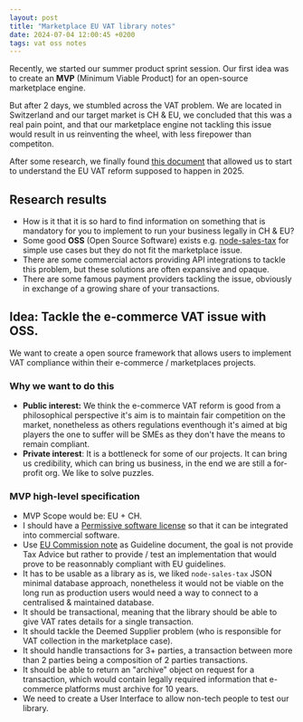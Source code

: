 ```yaml
---
layout: post
title: "Marketplace EU VAT library notes"
date: 2024-07-04 12:00:45 +0200
tags: vat oss notes
---
```


Recently, we started our summer product sprint session. Our first idea was to create an **MVP** (Minimum Viable Product) for an open-source marketplace engine.

But after 2 days, we stumbled across the VAT problem. We are located in Switzerland and our target market is CH & EU, we concluded that this was a real pain point, and that our marketplace engine not tackling this issue would result in us reinventing the wheel, with less firepower than competiton.

After some research, we finally found [this document](https://vat-one-stop-shop.ec.europa.eu/guides_en) that allowed us to start to understand the EU VAT reform supposed to happen in 2025.

## Research results

- How is it that it is so hard to find information on something that is mandatory for you to implement to run your business legally in CH & EU?
- Some good **OSS** (Open Source Software) exists e.g. [node-sales-tax](https://github.com/valeriansaliou/node-sales-tax) for simple use cases but they do not fit the marketplace issue.
- There are some commercial actors providing API integrations to tackle this problem, but these solutions are often expansive and opaque.
- There are some famous payment providers tackling the issue, obviously in exchange of a growing share of your transactions.

## Idea: Tackle the e-commerce VAT issue with OSS.

We want to create a open source framework that allows users to implement VAT compliance within their e-commerce / marketplaces projects.

### Why we want to do this

- **Public interest:** We think the e-commerce VAT reform is good from a philosophical perspective it's aim is to maintain fair competition on the market, nonetheless as others regulations eventhough it's aimed at big players the one to suffer will be SMEs as they don't have the means to remain compliant.
- **Private interest**: It is a bottleneck for some of our projects. It can bring us credibility, which can bring us business, in the end we are still a for-profit org. We like to solve puzzles.

### MVP high-level specification

- MVP Scope would be: EU + CH.
- I should have a [Permissive software license](https://en.wikipedia.org/wiki/Permissive_software_license) so that it can be integrated into commercial software.
- Use [EU Commission note](https://vat-one-stop-shop.ec.europa.eu/guides_en) as Guideline document, the goal is not provide Tax Advice but rather to provide / test an implementation that would prove to be reasonnably compliant with EU guidelines.
- It has to be usable as a library as is, we liked `node-sales-tax` JSON minimal database approach, nonetheless it would not be viable on the long run as production users would need a way to connect to a centralised & maintained database.
- It should be transactional, meaning that the library should be able to give VAT rates details for a single transaction.
- It should tackle the Deemed Supplier problem (who is responsible for VAT collection in the marketplace case).
- It should handle transactions for 3+ parties, a transaction between more than 2 parties being a composition of 2 parties transactions.
- It should be able to return an "archive" object on request for a transaction, which would contain legally required information that e-commerce platforms must archive for 10 years.
- We need to create a User Interface to allow non-tech people to test our library.
